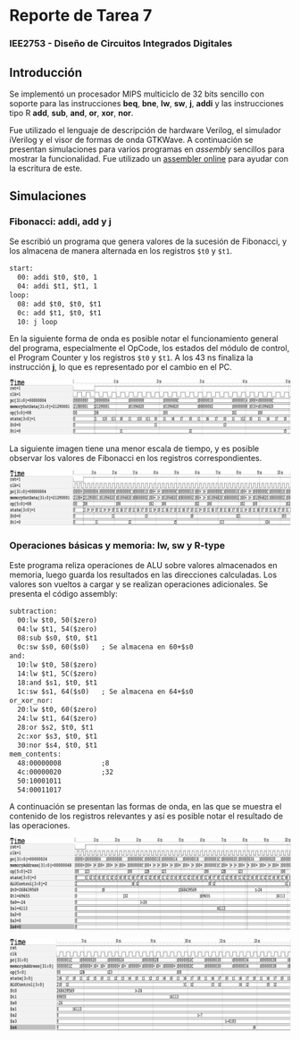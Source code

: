 # Reporte de Tarea 7
### IEE2753 - Diseño de Circuitos Integrados Digitales

## Introducción

Se implementó un procesador MIPS multiciclo de 32 bits sencillo con soporte para las instrucciones **beq**, **bne**, **lw**, **sw**, **j**, **addi** y las instrucciones tipo R **add**, **sub**, **and**, **or**, **xor**, **nor**.

Fue utilizado el lenguaje de descripción de hardware Verilog, el simulador iVerilog y el visor de formas de onda GTKWave. A continuación se presentan simulaciones para varios programas en *assembly* sencillos para mostrar la funcionalidad. Fue utilizado un [assembler online](https://csfieldguide.org.nz/en/interactives/mips-assembler/) para ayudar con la escritura de este.

## Simulaciones

### Fibonacci: **addi**, **add** y **j**

Se escribió un programa que genera valores de la sucesión de Fibonacci, y los almacena de manera alternada en los registros `$t0` y `$t1`.

```assembly
start:
  00: addi $t0, $t0, 1
  04: addi $t1, $t1, 1
loop:
  08: add $t0, $t0, $t1
  0c: add $t1, $t0, $t1
  10: j loop
```

En la siguiente forma de onda es posible notar el funcionamiento general del programa, especialmente el OpCode, los estados del módulo de control, el Program Counter y los registros `$t0` y `$t1`. A los 43 ns finaliza la instrucción **j**, lo que es representado por el cambio en el PC.


![initPre](./iverilog/fib_detail.png)

La siguiente imagen tiene una menor escala de tiempo, y es posible observar los valores de Fibonacci en los registros correspondientes.

![initPre](./iverilog/fib_general.png)

### Operaciones básicas y memoria: **lw**, **sw** y R-type

Este programa reliza operaciones de ALU sobre valores almacenados en memoria, luego guarda los resultados en las direcciones calculadas. Los valores son vueltos a cargar y se realizan operaciones adicionales. Se presenta el código assembly:

```assembly
subtraction:
  00:lw $t0, 50($zero)
  04:lw $t1, 54($zero)
  08:sub $s0, $t0, $t1
  0c:sw $s0, 60($s0)   ; Se almacena en 60+$s0
and:
  10:lw $t0, 58($zero)
  14:lw $t1, 5C($zero)
  18:and $s1, $t0, $t1
  1c:sw $s1, 64($s0)   ; Se almacena en 64+$s0
or_xor_nor:
  20:lw $t0, 60($zero)
  24:lw $t1, 64($zero)
  28:or $s2, $t0, $t1
  2c:xor $s3, $t0, $t1
  30:nor $s4, $t0, $t1
mem_contents:
  48:00000008          ;8
  4c:00000020          ;32
  50:10001011
  54:00011017
```

A continuación se presentan las formas de onda, en las que se muestra el contenido de los registros relevantes y así es posible notar el resultado de las operaciones.

![initPre](./iverilog/oper_1.png)

![initPre](./iverilog/oper_2.png)










